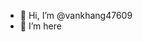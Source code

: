 - 👋 Hi, I’m @vankhang47609
- 👀 I’m here

<!---
vankhang47609/vankhang47609 is a ✨ special ✨ repository because its `README.md` (this file) appears on your GitHub profile.
You can click the Preview link to take a look at your changes.
--->
